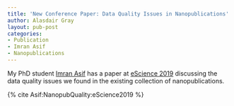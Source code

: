 ```yaml
---
title: 'New Conference Paper: Data Quality Issues in Nanopublications'
author: Alasdair Gray
layout: pub-post
categories:
- Publication
- Imran Asif
- Nanopublications
---
```


My PhD student [Imran Asif](https://orcid.org/0000-0002-1144-6265) has a paper at [eScience 2019](https://escience2019.sdsc.edu/) discussing the data quality issues we found in the existing collection of nanopublications.

{% cite Asif:NanopubQuality:eScience2019 %}